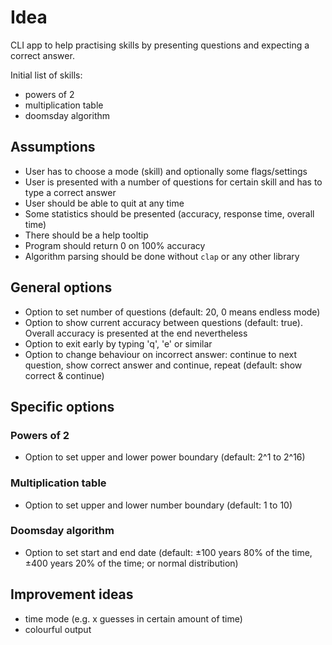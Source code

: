 # Idea

CLI app to help practising skills by presenting questions and expecting a correct answer.

Initial list of skills:

- powers of 2
- multiplication table
- doomsday algorithm

## Assumptions

- User has to choose a mode (skill) and optionally some flags/settings
- User is presented with a number of questions for certain skill and has to type a correct answer
- User should be able to quit at any time
- Some statistics should be presented (accuracy, response time, overall time)
- There should be a help tooltip
- Program should return 0 on 100% accuracy
- Algorithm parsing should be done without `clap` or any other library

## General options
- Option to set number of questions (default: 20, 0 means endless mode)
- Option to show current accuracy between questions (default: true). Overall accuracy is presented at the end nevertheless
- Option to exit early by typing 'q', 'e' or similar
- Option to change behaviour on incorrect answer: continue to next question, show correct answer and continue, repeat (default: show correct & continue)

## Specific options

### Powers of 2

- Option to set upper and lower power boundary (default: 2^1 to 2^16)

### Multiplication table

- Option to set upper and lower number boundary (default: 1 to 10)

### Doomsday algorithm

- Option to set start and end date (default: ±100 years 80% of the time, ±400 years 20% of the time; or normal distribution)

## Improvement ideas

- time mode (e.g. x guesses in certain amount of time)
- colourful output
